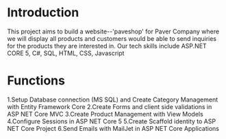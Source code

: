 # Introduction
This project aims to build a website--'paveshop' for Paver Company where we will display all products and customers would be able to send inquiries for the products they are interested in. Our tech skills include ASP.NET CORE 5, C#, SQL, HTML, CSS, Javascript

# Functions
1.Setup Database connection (MS SQL) and Create Category Management with Entity Framework Core
2.Create Forms and client side validations in ASP NET Core MVC
3.Create Product Management with View Models
4.Configure Sessions in ASP NET Core 5
5.Create Scaffold identity to ASP NET Core Project
6.Send Emails with MailJet in ASP NET Core Applications

